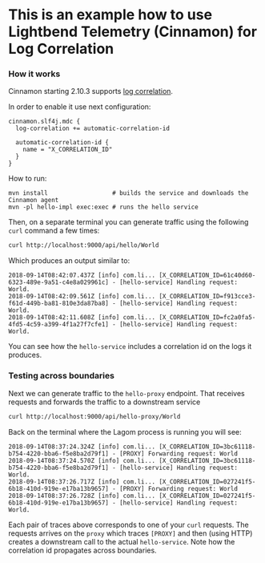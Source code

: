 # This is an example how to use Lightbend Telemetry (Cinnamon) for Log Correlation

### How it works

Cinnamon starting 2.10.3 supports [log correlation](https://downloads.lightbend.com/cinnamon/docs/2.10.3/extensions/mdc.html#log-correlation).


In order to enable it use next configuration:

```
cinnamon.slf4j.mdc {
  log-correlation += automatic-correlation-id

  automatic-correlation-id {
    name = "X_CORRELATION_ID"
  }
}
``` 

How to run:

```
mvn install                  # builds the service and downloads the Cinnamon agent
mvn -pl hello-impl exec:exec # runs the hello service
```

Then, on a separate terminal you can generate traffic using the following `curl` command a few times:


```bash
curl http://localhost:9000/api/hello/World
```

Which produces an output similar to:

```
2018-09-14T08:42:07.437Z [info] com.li... [X_CORRELATION_ID=61c40d60-6323-489e-9a51-c4e8a029961c] - [hello-service] Handling request: World.
2018-09-14T08:42:09.561Z [info] com.li... [X_CORRELATION_ID=f913cce3-f61d-449b-ba81-810e3da87ba8] - [hello-service] Handling request: World.
2018-09-14T08:42:11.608Z [info] com.li... [X_CORRELATION_ID=fc2a0fa5-4fd5-4c59-a399-4f1a27f7cfe1] - [hello-service] Handling request: World.
```

You can see how the `hello-service` includes a correlation id on the logs it produces.

### Testing across boundaries

Next we can generate traffic to the `hello-proxy` endpoint. That receives requests and forwards the traffic to a downstream service  

```bash
curl http://localhost:9000/api/hello-proxy/World
```

Back on the terminal where the Lagom process is running you will see:
```
2018-09-14T08:37:24.324Z [info] com.li... [X_CORRELATION_ID=3bc61118-b754-4220-bba6-f5e8ba2d79f1] - [PROXY] Forwarding request: World
2018-09-14T08:37:24.570Z [info] com.li... [X_CORRELATION_ID=3bc61118-b754-4220-bba6-f5e8ba2d79f1] - [hello-service] Handling request: World.
2018-09-14T08:37:26.717Z [info] com.li... [X_CORRELATION_ID=027241f5-6b18-410d-919e-e17ba13b9657] - [PROXY] Forwarding request: World
2018-09-14T08:37:26.728Z [info] com.li... [X_CORRELATION_ID=027241f5-6b18-410d-919e-e17ba13b9657] - [hello-service] Handling request: World.
```

Each pair of traces above corresponds to one of your `curl` requests. The requests arrives on the `proxy` which 
traces `[PROXY]` and then (using HTTP) creates a downstream call to the actual `hello-service`. Note how the 
correlation id propagates across boundaries.




